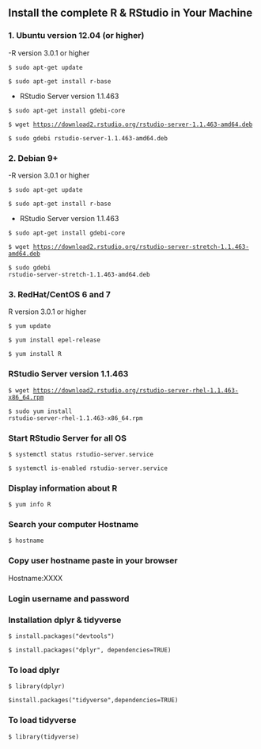  ## Install the complete R & RStudio in Your Machine 

### 1. Ubuntu version 12.04 (or higher)    
   -R version 3.0.1 or higher
   
   <code>$ sudo apt-get update </code>

   <code>$ sudo apt-get install r-base</code>

  - RStudio Server version 1.1.463

<code>$ sudo apt-get install gdebi-core</code>

<code>$ wget https://download2.rstudio.org/rstudio-server-1.1.463-amd64.deb</code>

<code>$ sudo gdebi rstudio-server-1.1.463-amd64.deb</code>

### 2. Debian 9+
  -R version 3.0.1 or higher 
  
<code>$ sudo apt-get update</code>

<code>$ sudo apt-get install r-base</code>

  - RStudio Server version 1.1.463

<code>$ sudo apt-get install gdebi-core</code>

<code>$ wget https://download2.rstudio.org/rstudio-server-stretch-1.1.463-amd64.deb</code>

<code>$ sudo gdebi rstudio-server-stretch-1.1.463-amd64.deb</code>

### 3. RedHat/CentOS 6 and 7
R version 3.0.1 or higher

<code>$ yum update</code>

<code>$ yum install epel-release</code>

<code>$ yum install R </code>

### RStudio Server version 1.1.463

<code>$ wget https://download2.rstudio.org/rstudio-server-rhel-1.1.463-x86_64.rpm</code>

<code>$ sudo yum install rstudio-server-rhel-1.1.463-x86_64.rpm</code>


### Start RStudio Server for all OS

<code>$  systemctl status rstudio-server.service </code>

<code>$ systemctl is-enabled rstudio-server.service</code>

### Display information about R
<code>$ yum info R</code>


### Search your computer Hostname
<code>$ hostname </code>

### Copy user hostname paste in your browser 
Hostname:XXXX

### Login username and password

### Installation dplyr & tidyverse

<code>$ install.packages("devtools")</code>

<code>$ install.packages("dplyr", dependencies=TRUE)</code>

### To load dplyr
<code>$ library(dplyr)</code>

<code>$install.packages("tidyverse",dependencies=TRUE)</code>
 
### To load tidyverse
<code>$ library(tidyverse)</code>

